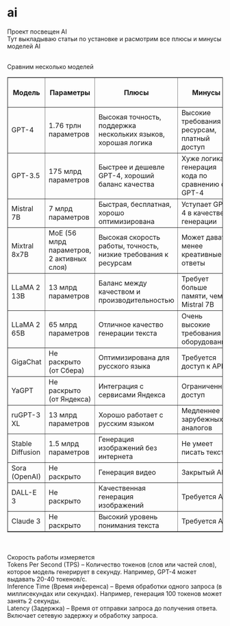# ai </br>
Проект посвещен AI </br>
Тут выкладываю статьи по установке и расмотрим все плюсы и минусы моделей AI</br></br>

Сравним несколько моделей</br>
<table border="1">
    <tr>
        <th>Модель</th>
        <th>Параметры</th>
        <th>Плюсы</th>
        <th>Минусы</th>
        <th>Генерация изображений</th>
        <th>Генерация видео</th>
        <th>Написание кода</th>
        <th>Требуется API</th>
        <th>Работает без интернета</th>
    </tr>
    <tr>
        <td>GPT-4</td>
        <td>1.76 трлн параметров</td>
        <td>Высокая точность, поддержка нескольких языков, хорошая логика</td>
        <td>Высокие требования к ресурсам, платный доступ</td>
        <td>Нет</td>
        <td>Нет</td>
        <td>Да</td>
        <td>Да</td>
        <td>Нет</td>
    </tr>
    <tr>
        <td>GPT-3.5</td>
        <td>175 млрд параметров</td>
        <td>Быстрее и дешевле GPT-4, хороший баланс качества</td>
        <td>Хуже логика и генерация кода по сравнению с GPT-4</td>
        <td>Нет</td>
        <td>Нет</td>
        <td>Да</td>
        <td>Да</td>
        <td>Нет</td>
    </tr>
    <tr>
        <td>Mistral 7B</td>
        <td>7 млрд параметров</td>
        <td>Быстрая, бесплатная, хорошо оптимизирована</td>
        <td>Уступает GPT-4 в качестве генерации</td>
        <td>Нет</td>
        <td>Нет</td>
        <td>Да</td>
        <td>Нет</td>
        <td>Да</td>
    </tr>
    <tr>
        <td>Mixtral 8x7B</td>
        <td>MoE (56 млрд параметров, 2 активных слоя)</td>
        <td>Высокая скорость работы, точность, низкие требования к ресурсам</td>
        <td>Может давать менее креативные ответы</td>
        <td>Нет</td>
        <td>Нет</td>
        <td>Да</td>
        <td>Нет</td>
        <td>Да</td>
    </tr>
    <tr>
        <td>LLaMA 2 13B</td>
        <td>13 млрд параметров</td>
        <td>Баланс между качеством и производительностью</td>
        <td>Требует больше памяти, чем Mistral 7B</td>
        <td>Нет</td>
        <td>Нет</td>
        <td>Да</td>
        <td>Нет</td>
        <td>Да</td>
    </tr>
    <tr>
        <td>LLaMA 2 65B</td>
        <td>65 млрд параметров</td>
        <td>Отличное качество генерации текста</td>
        <td>Очень высокие требования к оборудованию</td>
        <td>Нет</td>
        <td>Нет</td>
        <td>Да</td>
        <td>Нет</td>
        <td>Да</td>
    </tr>
    <tr>
        <td>GigaChat</td>
        <td>Не раскрыто (от Сбера)</td>
        <td>Оптимизирована для русского языка</td>
        <td>Требуется доступ к API</td>
        <td>Нет</td>
        <td>Нет</td>
        <td>Да</td>
        <td>Да</td>
        <td>Нет</td>
    </tr>
    <tr>
        <td>YaGPT</td>
        <td>Не раскрыто (от Яндекса)</td>
        <td>Интеграция с сервисами Яндекса</td>
        <td>Ограниченный доступ</td>
        <td>Нет</td>
        <td>Нет</td>
        <td>Да</td>
        <td>Да</td>
        <td>Нет</td>
    </tr>
    <tr>
        <td>ruGPT-3 XL</td>
        <td>13 млрд параметров</td>
        <td>Хорошо работает с русским языком</td>
        <td>Медленнее зарубежных аналогов</td>
        <td>Нет</td>
        <td>Нет</td>
        <td>Да</td>
        <td>Нет</td>
        <td>Да</td>
    </tr>
    <tr>
        <td>Stable Diffusion</td>
        <td>1.5 млрд параметров</td>
        <td>Генерация изображений без интернета</td>
        <td>Не умеет писать текст</td>
        <td>Да</td>
        <td>Нет</td>
        <td>Нет</td>
        <td>Нет</td>
        <td>Да</td>
    </tr>
    <tr>
        <td>Sora (OpenAI)</td>
        <td>Не раскрыто</td>
        <td>Генерация видео</td>
        <td>Закрытый API</td>
        <td>Нет</td>
        <td>Да</td>
        <td>Нет</td>
        <td>Да</td>
        <td>Нет</td>
    </tr>
    <tr>
        <td>DALL-E 3</td>
        <td>Не раскрыто</td>
        <td>Качественная генерация изображений</td>
        <td>Требуется API</td>
        <td>Да</td>
        <td>Нет</td>
        <td>Нет</td>
        <td>Да</td>
        <td>Нет</td>
    </tr>
    <tr>
        <td>Claude 3</td>
        <td>Не раскрыто</td>
        <td>Высокий уровень понимания текста</td>
        <td>Требуется API</td>
        <td>Нет</td>
        <td>Нет</td>
        <td>Да</td>
        <td>Да</td>
        <td>Нет</td>
    </tr>
</table>


</br></br>
Скорость работы измеряется</br>
Tokens Per Second (TPS) – Количество токенов (слов или частей слов), которое модель генерирует в секунду. Например, GPT-4 может выдавать 20-40 токенов/с.</br>
Inference Time (Время инференса) – Время обработки одного запроса (в миллисекундах или секундах). Например, генерация 100 токенов может занять 2 секунды.</br>
Latency (Задержка) – Время от отправки запроса до получения ответа. Включает сетевую задержку и обработку запроса.</br>

